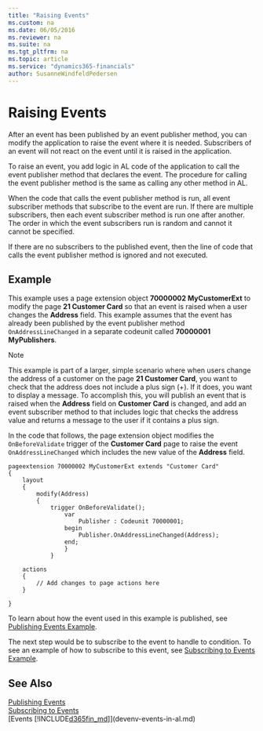 ```yaml
---
title: "Raising Events"
ms.custom: na
ms.date: 06/05/2016
ms.reviewer: na
ms.suite: na
ms.tgt_pltfrm: na
ms.topic: article
ms.service: "dynamics365-financials"
author: SusanneWindfeldPedersen
---
```

# Raising Events
After an event has been published by an event publisher method, you can modify the application to raise the event where it is needed. Subscribers of an event will not react on the event until it is raised in the application.  

To raise an event, you add logic in AL code of the application to call the event publisher method that declares the event. The procedure for calling the event publisher method is the same as calling any other method in AL.  

When the code that calls the event publisher method is run, all event subscriber methods that subscribe to the event are run. If there are multiple subscribers, then each event subscriber method is run one after another. The order in which the event subscribers run is random and cannot it cannot be specified.  

If there are no subscribers to the published event, then the line of code that calls the event publisher method is ignored and not executed.  

## <a name="RaisingEventEx">Example
This example uses a page extension object **70000002 MyCustomerExt** to modify the page **21 Customer Card** so that an event is raised when a user changes the **Address** field. This example assumes that the event has already been published by the event publisher method `OnAddressLineChanged` in a separate codeunit called **70000001 MyPublishers**.

>[!NOTE]
>This example is part of a larger, simple scenario where when users change the address of a customer on the page **21 Customer Card**, you want to check that the address does not include a plus sign (+). If it does, you want to display a message. To accomplish this, you will publish an event that is raised when the **Address** field on **Customer Card** is changed, and add an event subscriber method to that includes logic that checks the address value and returns a message to the user if it contains a plus sign.

In the code that follows, the page extension object modifies the `OnBeforeValidate` trigger of the **Customer Card** page to raise the event `OnAddressLineChanged` which includes the new value of the **Address** field.

```
pageextension 70000002 MyCustomerExt extends "Customer Card"
{
    layout
    {
        modify(Address)
        {
            trigger OnBeforeValidate();
                var
                    Publisher : Codeunit 70000001;
                begin
                    Publisher.OnAddressLineChanged(Address);
                end;
                }
            }

    actions
    {
        // Add changes to page actions here
    }
    
}
```
To learn about how the event used in this example is published, see [Publishing Events Example](devenv-publishing-events.md#PubEx). 

The next step would be to subscribe to the event to handle to condition.  To see an example of how to subscribe to this event, see [Subscribing to Events Example](devenv-subscribing-to-events.md#SubEventEx).  

## See Also  
 [Publishing Events](devenv-Publishing-Events.md)   
 [Subscribing to Events](devenv-Subscribing-to-Events.md)   
 [Events [!INCLUDE[d365fin_md](includes/d365fin_md.md)]](devenv-events-in-al.md)   
